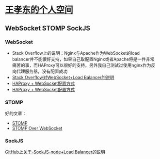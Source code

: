 # [王孝东的个人空间](https://scm-git.github.io/)
## WebSocket STOMP SockJS
### WebSocket
* Stack Overflow上的说明：Nginx与Apache作为WebSocket的load balancer并不能很好支持，如果自己取配置Nginx或者Apache将是一件非常痛苦的事，而HAProxy可以很好的支持。另外我自己测试过使用nginx作为反向代理服务器，没有配置成功
* [Stack Overflow对WebSocket+Load Balancer的说明](https://stackoverflow.com/questions/15817784/what-are-issues-with-using-websockets-with-proxies-and-load-balancers)
* [HAProxy + WebSocket配置方式](http://blog.silverbucket.net/post/31927044856/3-ways-to-configure-haproxy-for-websockets)
* [HAProxy + WebSocket配置方式](https://www.haproxy.com/blog/websockets-load-balancing-with-haproxy/)

### STOMP
好的文章：
* [STOMP](http://stomp.github.io/implementations.html)
* [STOMP Over WebSocket](http://jmesnil.net/stomp-websocket/doc/websocket2.md)

### SockJS
[GitHub上关于-SockJS-node+Load Balancer的说明](https://github.com/sockjs/sockjs-node#websocket-compatible-load-balancer)

